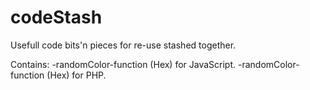 # codeStash
Usefull code bits'n pieces for re-use stashed together.

Contains:
  -randomColor-function (Hex) for JavaScript.
  -randomColor-function (Hex) for PHP.
